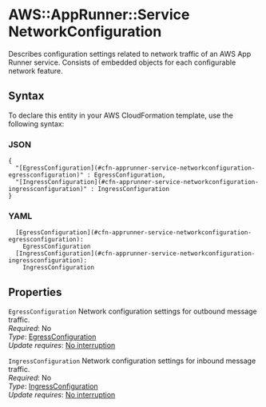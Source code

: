 # AWS::AppRunner::Service NetworkConfiguration<a name="aws-properties-apprunner-service-networkconfiguration"></a>

Describes configuration settings related to network traffic of an AWS App Runner service\. Consists of embedded objects for each configurable network feature\.

## Syntax<a name="aws-properties-apprunner-service-networkconfiguration-syntax"></a>

To declare this entity in your AWS CloudFormation template, use the following syntax:

### JSON<a name="aws-properties-apprunner-service-networkconfiguration-syntax.json"></a>

```
{
  "[EgressConfiguration](#cfn-apprunner-service-networkconfiguration-egressconfiguration)" : EgressConfiguration,
  "[IngressConfiguration](#cfn-apprunner-service-networkconfiguration-ingressconfiguration)" : IngressConfiguration
}
```

### YAML<a name="aws-properties-apprunner-service-networkconfiguration-syntax.yaml"></a>

```
  [EgressConfiguration](#cfn-apprunner-service-networkconfiguration-egressconfiguration): 
    EgressConfiguration
  [IngressConfiguration](#cfn-apprunner-service-networkconfiguration-ingressconfiguration): 
    IngressConfiguration
```

## Properties<a name="aws-properties-apprunner-service-networkconfiguration-properties"></a>

`EgressConfiguration`  <a name="cfn-apprunner-service-networkconfiguration-egressconfiguration"></a>
Network configuration settings for outbound message traffic\.  
*Required*: No  
*Type*: [EgressConfiguration](aws-properties-apprunner-service-egressconfiguration.md)  
*Update requires*: [No interruption](https://docs.aws.amazon.com/AWSCloudFormation/latest/UserGuide/using-cfn-updating-stacks-update-behaviors.html#update-no-interrupt)

`IngressConfiguration`  <a name="cfn-apprunner-service-networkconfiguration-ingressconfiguration"></a>
Network configuration settings for inbound message traffic\.  
*Required*: No  
*Type*: [IngressConfiguration](aws-properties-apprunner-service-ingressconfiguration.md)  
*Update requires*: [No interruption](https://docs.aws.amazon.com/AWSCloudFormation/latest/UserGuide/using-cfn-updating-stacks-update-behaviors.html#update-no-interrupt)